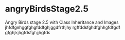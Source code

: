 # angryBirdsStage2.5
Angry Birds stage 2.5 with Class Inheritance and Images
jhfdfgnhggfghgfddfghjggdfrthjhy
rgffddsfghdfghhgfdfgdf
gfghjkjhgfdsfghjjhgfds